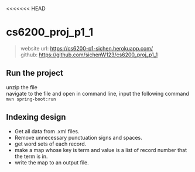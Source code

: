 <<<<<<< HEAD
# cs6200_proj_p1_1  


>website url: https://cs6200-p1-sichen.herokuapp.com/  
>github: https://github.com/sichenW123/cs6200_proj_p1_1

Run the project
--------------------
unzip the file  
navigate to the file and open in command line, input the following command  
`mvn spring-boot:run`  

Indexing design
--------------------
* Get all data from .xml files.
* Remove unnecessary punctuation signs and spaces.
* get word sets of each record.
* make a map whose key is term and value is a list of record number that the term is in.
* write the map to an output file.




